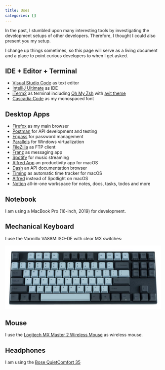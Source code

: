 ```yaml
---
title: Uses
categories: []
---
```


In the past, I stumbled upon many interesting tools by investigating the development setups of other developers. Therefore, I thought I could also present you my setup.

I change up things sometimes, so this page will serve as a living document and a place to point curious developers to when I get asked.

## IDE + Editor + Terminal

* [Visual Studio Code](https://code.visualstudio.com/) as text editor
* [IntelliJ Ultimate](https://www.jetbrains.com/idea/) as IDE
* [iTerm2](https://iterm2.com/) as terminal including [Oh My Zsh](https://github.com/robbyrussell/oh-my-zsh) with [avit theme](https://github.com/robbyrussell/oh-my-zsh/wiki/themes#avit)
* [Cascadia Code](https://github.com/microsoft/cascadia-code) as my monospaced font

## Desktop Apps

* [Firefox](https://www.mozilla.org/en-US/firefox/) as my main browser
* [Postman](https://www.postman.com) for API development and testing
* [Enpass](https://enpass.io/) for password management
* [Parallels](https://www.parallels.com/) for Windows virtualization
* [FileZilla](https://filezilla-project.org) as FTP client
* [Franz](https://meetfranz.com/) as messaging app
* [Spotify](https://www.spotify.com/) for music streaming
* [Alfred App](https://www.alfredapp.com/) an productivity app for macOS
* [Dash](https://kapeli.com/dash) an API documentation browser
* [Timing](https://timingapp.com/) as automatic time tracker for macOS
* [Alfred](https://www.alfredapp.com/) instead of Spotlight on macOS
* [Notion](https://www.notion.so/) all-in-one workspace for notes, docs, tasks, todos and more

## Notebook

I am using a MacBook Pro (16-inch, 2019) for development.

## Mechanical Keyboard

I use the Varmillo VA88M ISO-DE with clear MX switches:

![Varmillo VA88M](./keyboard.png)

## Mouse

I use the [Logitech MX Master 2 Wireless Mouse](https://www.logitech.com/en-ph/product/mx-master-2s-flow) as wireless mouse.

## Headphones

I am using the [Bose QuietComfort 35](https://www.bose.de/de_de/products/headphones/over_ear_headphones/quietcomfort-35-wireless-ii.html)
